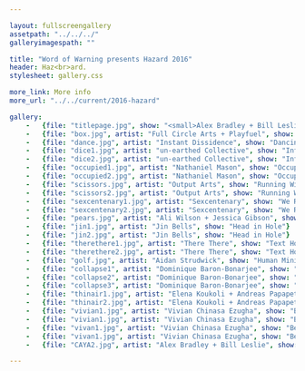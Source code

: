 ```yaml
---

layout: fullscreengallery
assetpath: "../../../"
galleryimagespath: ""

title: "Word of Warning presents Hazard 2016"
header: Haz<br>ard.
stylesheet: gallery.css

more_link: More info
more_url: "../../current/2016-hazard"

gallery:
    -   {file: "titlepage.jpg", show: "<small>Alex Bradley + Bill Leslie. Images copyright &copy;2016 Word of Warning</small>"}
    -   {file: "box.jpg", artist: "Full Circle Arts + Playfuel", show: "Box Society"}
    -   {file: "dance.jpg", artist: "Instant Dissidence", show: "Dancing with Strangers"}
    -   {file: "dice1.jpg", artist: "un-earthed Collective", show: "Inflated Hazard"}
    -   {file: "dice2.jpg", artist: "un-earthed Collective", show: "Inflated Hazard"}
    -   {file: "occupied1.jpg", artist: "Nathaniel Mason", show: "Occupied"}
    -   {file: "occupied2.jpg", artist: "Nathaniel Mason", show: "Occupied"}
    -   {file: "scissors.jpg", artist: "Output Arts", show: "Running With Scissors"}
    -   {file: "scissors2.jpg", artist: "Output Arts", show: "Running With Scissors"}
    -   {file: "sexcentenary1.jpg", artist: "Sexcentenary", show: "We Refuse To Be Unseen"}
    -   {file: "sexcentenary2.jpg", artist: "Sexcentenary", show: "We Refuse To Be Unseen"}
    -   {file: "pears.jpg", artist: "Ali Wilson + Jessica Gibson", show: "Pair of Pears"}
    -   {file: "jin1.jpg", artist: "Jin Bells", show: "Head in Hole"}
    -   {file: "jin2.jpg", artist: "Jin Bells", show: "Head in Hole"}
    -   {file: "therethere1.jpg", artist: "There There", show: "Text Home"}
    -   {file: "therethere2.jpg", artist: "There There", show: "Text Home"}
    -   {file: "golf.jpg", artist: "Aidan Strudwick", show: "Human Mini-Golf"}
    -   {file: "collapse1", artist: "Dominique Baron-Bonarjee", show: "Collapse Mcr"}
    -   {file: "collapse2", artist: "Dominique Baron-Bonarjee", show: "Collapse Mcr"}
    -   {file: "collapse3", artist: "Dominique Baron-Bonarjee", show: "Collapse Mcr"}
    -   {file: "thinair1.jpg", artist: "Elena Koukoli + Andreas Papapetrou", show: "Out of Thin Air"}
    -   {file: "thinair2.jpg", artist: "Elena Koukoli + Andreas Papapetrou", show: "Out of Thin Air"}
    -   {file: "vivian1.jpg", artist: "Vivian Chinasa Ezugha", show: "Because of hair; the dichotomy of culture and identity"}
	-   {file: "vivian1.jpg", artist: "Vivian Chinasa Ezugha", show: "Because of hair; the dichotomy of culture and identity"}
    -   {file: "vivan1.jpg", artist: "Vivian Chinasa Ezugha", show: "Because of hair; the dichotomy of culture and identity"}
    -   {file: "vivan1.jpg", artist: "Vivian Chinasa Ezugha", show: "Because of hair; the dichotomy of culture and identity"}
    -   {file: "CAYA2.jpg", artist: "Alex Bradley + Bill Leslie", show: "Come As You Are"}

---
```

